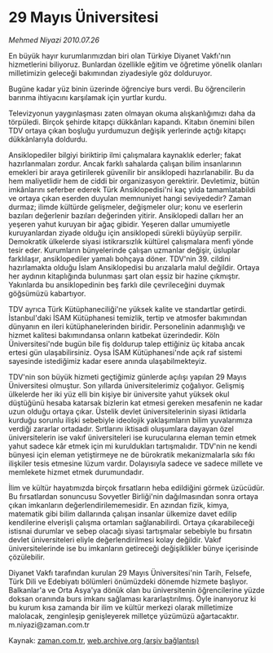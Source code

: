 # 29 Mayıs Üniversitesi

*Mehmed Niyazi 2010.07.26*

<td class="news-spot">
<p>En büyük hayır kurumlarımızdan biri olan Türkiye Diyanet Vakfı'nın hizmetlerini biliyoruz. Bunlardan özellikle eğitim ve öğretime yönelik olanları milletimizin geleceği bakımından ziyadesiyle göz dolduruyor.</p>
<p><p>Bugüne kadar yüz binin üzerinde öğrenciye burs verdi. Bu öğrencilerin barınma ihtiyacını karşılamak için yurtlar kurdu.
<p> Televizyonun yaygınlaşması zaten olmayan okuma alışkanlığımızı daha da törpüledi. Birçok şehirde kitapçı dükkânları kapandı. Kitabın önemini bilen TDV ortaya çıkan boşluğu yurdumuzun değişik yerlerinde açtığı kitapçı dükkânlarıyla doldurdu.
<p> Ansiklopediler bilgiyi biriktirip ilmi çalışmalara kaynaklık ederler; fakat hazırlanmaları zordur. Ancak farklı sahalarda çalışan bilim insanlarının emekleri bir araya getirilerek güvenilir bir ansiklopedi hazırlanabilir. Bu da hem maliyetlidir hem de ciddi bir organizasyon gerektirir. Devletimiz, bütün imkânlarını seferber ederek Türk Ansiklopedisi'ni kaç yılda tamamlatabildi ve ortaya çıkan eserden duyulan memnuniyet hangi seviyededir? Zaman durmaz; ilimde kültürde gelişmeler, değişmeler olur; konu ve eserlerin bazıları değerlenir bazıları değerinden yitirir. Ansiklopedi dalları her an yeşeren yahut kuruyan bir ağaç gibidir. Yeşeren dallar umumiyetle kuruyanlardan ziyade olduğu için ansiklopedi sürekli büyüyüp serpilir. Demokratik ülkelerde siyasi istikrarsızlık kültürel çalışmalara menfi yönde tesir eder. Kurumların bünyelerinde çalışan uzmanlar değişir, üsluplar farklılaşır, ansiklopediler yamalı bohçaya döner. TDV'nin 39. cildini hazırlamakta olduğu İslam Ansiklopedisi bu arızalarla malul değildir. Ortaya her aydının kitaplığında bulunması şart olan eşsiz bir hazine çıkmıştır. Yakınlarda bu ansiklopedinin beş farklı dile çevrileceğini duymak göğsümüzü kabartıyor.
<p> TDV ayrıca Türk Kütüphaneciliği'ne yüksek kalite ve standartlar getirdi. İstanbul'daki İSAM Kütüphanesi temizlik, tertip ve atmosfer bakımından dünyanın en ileri kütüphanelerinden biridir. Personelinin adanmışlığı ve hizmet kalitesi bakımındansa onların katbekat üzerindedir. Köln Üniversitesi'nde bugün bile fiş doldurup talep ettiğiniz üç kitaba ancak ertesi gün ulaşabilirsiniz. Oysa İSAM Kütüphanesi'nde açık raf sistemi sayesinde istediğimiz kadar esere anında ulaşabilmekteyiz.
<p> TDV'nin son büyük hizmeti geçtiğimiz günlerde açılışı yapılan 29 Mayıs Üniversitesi olmuştur. Son yıllarda üniversitelerimiz çoğalıyor. Gelişmiş ülkelerde her iki yüz elli bin kişiye bir üniversite yahut yüksek okul düştüğünü hesaba katarsak bizlerin kat etmesi gereken mesafenin ne kadar uzun olduğu ortaya çıkar. Üstelik devlet üniversitelerinin siyasi iktidarla kurduğu sorunlu ilişki sebebiyle ideolojik yaklaşımların bilim yuvalarımıza verdiği zararlar ortadadır. Sırtlarını iktisadi oluşumlara dayayan özel üniversitelerin ise vakıf üniversiteleri ise kurucularına eleman temin etmek yahut sadece kâr etmek için mi kuruldukları tartışmalıdır. TDV'nin ne kendi bünyesi için eleman yetiştirmeye ne de bürokratik mekanizmalarla sıkı fıkı ilişkiler tesis etmesine lüzum vardır. Dolayısıyla sadece ve sadece millete ve memlekete hizmet etmek durumundadır.
<p> İlim ve kültür hayatımızda birçok fırsatların heba edildiğini görmek üzücüdür. Bu fırsatlardan sonuncusu Sovyetler Birliği'nin dağılmasından sonra ortaya çıkan imkanların değerlendirilememesidir. En azından fizik, kimya, matematik gibi bilim dallarında çalışan insanlar ülkemize davet edilip kendilerine elverişli çalışma ortamları sağlanabilirdi. Ortaya çıkarabileceği istisnai durumlar ve sebep olacağı siyasi tartışmalar sebebiyle bu fırsatın devlet üniversiteleri eliyle değerlendirilmesi kolay değildir. Vakıf üniversitelerinde ise bu imkanların getireceği değişiklikler bünye içerisinde çözülebilir.
<p> Diyanet Vakfı tarafından kurulan 29 Mayıs Üniversitesi'nin Tarih, Felsefe, Türk Dili ve Edebiyatı bölümleri önümüzdeki dönemde hizmete başlıyor. Balkanlar'a ve Orta Asya'ya dönük olan bu üniversitenin öğrencilerine yüzde doksan oranında burs imkanı sağlaması kararlaştırılmış. Öyle inanıyoruz ki bu kurum kısa zamanda bir ilim ve kültür merkezi olarak milletimize malolacak, zenginleşip genişleyerek milletçe yüzümüzü ağartacaktır. m.niyazi@zaman.com.tr</p>
<a href="http://web.archive.org/web/20101130223351/mailto:m.niyazi@zaman.com.tr">
</a></p></p></p></p></p></p></p></td>

Kaynak: [zaman.com.tr](http://zaman.com.tr/yazar.do?yazino=1008741), [web.archive.org (arşiv bağlantısı)](http://web.archive.org/web/20101130223351/http://zaman.com.tr/yazar.do?yazino=1008741)
